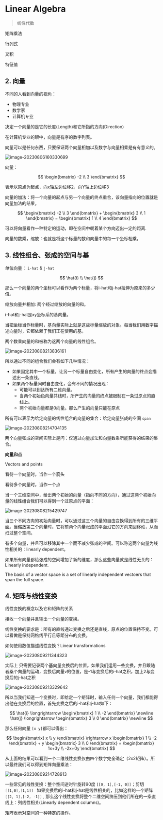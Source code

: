 # Linear Algebra

> 线性代数

矩阵乘法

行列式

叉积

特征值

## 2. 向量

不同的人看到向量的视角：

- 物理专业
- 数学家
- 计算机专业

决定一个向量的是它的长度(Length)和它所指的方向(Direction)

在计算机专业的眼中，向量是有序的数字列表。

向量可以是任何东西，只要保证两个向量相加以及数字与向量相乘是有有意义的。

![image-20230806160330699](./.assets/image-20230806160330699.png)

向量：

$$
\begin{bmatrix}
-2 \\
3
\end{bmatrix}
$$

表示以原点为起点，向x轴左边位移2，向Y轴上边位移3

向量的加法：将一个向量的起点与另一个向量的终点重合，该向量指向的位置就是向量加法的结果。

$$
\begin{bmatrix}
-2 \\ 
3
\end{bmatrix} + 
\begin{bmatrix}
3 \\ 
1
\end{bmatrix} = 
\begin{bmatrix}
1 \\
4
\end{bmatrix}
$$

可以将向量看作一种特定的运动，即在空间中朝着某个方向迈出一定的距离.

向量的数乘，缩放：也就是将这个标量的数和向量中的每一个坐标相乘。

## 3. 线性组合、张成的空间与基

单位向量： `i-hat` & `j-hat`

$$
\hat{i} \\ 
\hat{j} 
$$

那么一个向量的两个坐标可以看作为两个标量，将i-hat和j-hat拉伸为原来的多少倍。

缩放向量并相加: 两个经过缩放的向量的和。

i-hat和j-hat是xy坐标系的基向量。

当把坐标当作标量时，基向量实际上就是这些标量缩放的对象。每当我们用数字描述向量时，它都依赖于我们正在使用的基。

两个数乘向量的和被称为这两个向量的线性组合。

![image-20230808213836161](./.assets/image-20230808213836161.png)

所以通过不同的组合我们会有如下几种情况：

- 如果固定其中一个标量，让另一个标量自由变化，所有产生的向量的终点会描述出一条直线。
- 如果两个标量同时自由变化，会有不同的情况出现：
  - 可能可以到达所有二维向量。
  - 当两个初始色向量共线时，所产生的向量的终点被限制在一条过原点的直线上。
  - 两个初始向量都是0向量。那么产生的向量只能在原点

所有可以表示为给定向量的线性组合的向量的集合：给定向量张成的空间 `span`

![image-20230808214704135](./.assets/image-20230808214704135.png)

两个向量张成的空间实际上是问：仅通过向量加法和向量数乘所能获得的结果的集合。

**向量和点**

Vectors and points

看待一个向量时，当作一个箭头

看待多个向量时，当作一个点

 当一个三维空间中，给出两个初始的向量（指向不同的方向），通过这两个初始向量的线性组合我们可以得到一个过原点的平面：

![image-20230808215429747](./.assets/image-20230808215429747.png)

当三个不同方向的初始向量时，可以通过这三个向量的自由变换得到所有的三维平面。当缩放第三个向量时，它将前两个向量张成的平面沿它的方向来回移动，从而扫过整个空间。

有多个向量，并且可以移除其中一个而不减少张成的空间。可以称这两个向量为线性相关的：linearly dependent。

如果所有向量都给张成的空间增加了新的维度，那么这些向量就是线性无关的：Linearly independent.

The basis of a vector space is a set of linearly independent vectoers that span the full space.

## 4. 矩阵与线性变换

线性变换的概念以及它和矩阵的关系 

接收一个向量并且输出一个向量的变换。

线性变换的要求是：所有的直线通过变换之后还是直线，原点的位置保持不变。可以看做是保持网格线平行且等距分布的变换。

如何使用数值描述线性变换？Linear transformations

![image-20230809211344323](./.assets/image-20230809211344323.png)

 实际上 只需要记录两个基向量变换后的位置。如果我们运用一些变换，并且跟随者桑个向量的运动，变换后向量v的位置，是-1与变换后的i-hat之积，加上2与变换后的j-hat之积

![image-20230809213329642](./.assets/image-20230809213329642.png)

 所以当我们知道一个变换时，即给定一个矩阵时，输入任何一个向量，我们都能得出他在变换后的位置，首先变换之后的i-hat和j-hat如下：

$$
\hat{i} \longrightarrow 
\begin{bmatrix}
1 \\
-2
\end{bmatrix} \newline \hat{j} \longrightarrow 
\begin{bmatrix}
3 \\
0
\end{bmatrix} \newline 
$$

那么任何向量 `[x y]`都可以得出：

$$
\begin{bmatrix}
x \\
y
\end{bmatrix} \rightarrow x 
\begin{bmatrix}
1 \\
-2
\end{bmatrix} + y
\begin{bmatrix}
3 \\
0
\end{bmatrix} = 
\begin{bmatrix}
1x+3y \\
-2x+0y
\end{bmatrix}
$$

从上面的结果可以看到一个二维线性变换仅由四个数字完全确定（2x2矩阵）。所以最终我们可以得到矩阵向量乘法：

![image-20230809214728913](./.assets/image-20230809214728913.png)

一些常见的线性变换：整个空间逆时针旋转90度 `[[0, 1],[-1, 0]]`；剪切 `[[1,0],[1,1]] `
如果变换后的i-hat和j-hat是线性相关的，比如这样的一个矩阵 `[[2, 1],[-2, -1]]` , 那么这个线性变换将整个二维空间挤压到他们所在的一条直线上：列线性相关(Linearly dependent columns)。

矩阵表示对空间的一种特定的操作。

